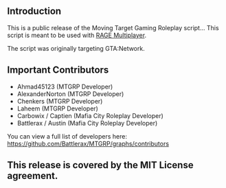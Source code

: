 ## Introduction

This is a public release of the Moving Target Gaming Roleplay script... This script is meant to be used with [RAGE Multiplayer](https://rage.mp/).

The script was originally targeting GTA:Network.

## Important Contributors
- Ahmad45123 (MTGRP Developer)
- AlexanderNorton (MTGRP Developer)
- Chenkers (MTGRP Developer)
- Laheem (MTGRP Developer)
- Carbowix / Captien (Mafia City Roleplay Developer)
- Battlerax / Austin (Mafia City Roleplay Developer)

You can view a full list of developers here: https://github.com/Battlerax/MTGRP/graphs/contributors

## This release is covered by the MIT License agreement. 
